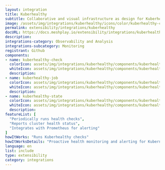 ```yaml
---
layout: integration
title: Kuberhealthy
subtitle: Collaborative and visual infrastructure as design for Kuberhealthy
image: /assets/img/integrations/kuberhealthy/icons/color/kuberhealthy-color.svg
permalink: extensibility/integrations/kuberhealthy
docURL: https://docs.meshplay.io/extensibility/integrations/kuberhealthy
description: 
integrations-category: Observability and Analysis
integrations-subcategory: Monitoring
registrant: Github
components: 
- name: kuberhealthy-check
  colorIcon: assets/img/integrations/kuberhealthy/components/kuberhealthy-check/icons/color/kuberhealthy-check-color.svg
  whiteIcon: assets/img/integrations/kuberhealthy/components/kuberhealthy-check/icons/white/kuberhealthy-check-white.svg
  description: 
- name: kuberhealthy-job
  colorIcon: assets/img/integrations/kuberhealthy/components/kuberhealthy-job/icons/color/kuberhealthy-job-color.svg
  whiteIcon: assets/img/integrations/kuberhealthy/components/kuberhealthy-job/icons/white/kuberhealthy-job-white.svg
  description: 
- name: kuberhealthy-state
  colorIcon: assets/img/integrations/kuberhealthy/components/kuberhealthy-state/icons/color/kuberhealthy-state-color.svg
  whiteIcon: assets/img/integrations/kuberhealthy/components/kuberhealthy-state/icons/white/kuberhealthy-state-white.svg
  description: 
featureList: [
  "Periodically runs health checks",
  "Reports cluster health status",
  "Integrates with Prometheus for alerting"
]
howItWorks: "Runs Kuberhealthy checks"
howItWorksDetails: "Proactive health monitoring and alerting for Kubernetes clusters"
language: en
list: include
type: extensibility
category: integrations
---
```


